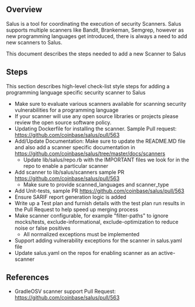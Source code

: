 
## Overview
Salus is a tool for coordinating the execution of security Scanners. Salus supports multiple scanners like Bandit, Brankeman, Semgrep, however as new programming languages get introduced, there is always a need to add new scanners to Salus.

This document describes the steps needed to add a new Scanner to Salus

## Steps
This section describes high-level check-list style steps for adding a programming language specific security scanner to Salus

- Make sure to evaluate various scanners available for scanning security vulnerabilities for a programming language 
- If your scanner will use any open source libraries or projects please review the open source software policy.  
- Updating Dockerfile for installing the scanner. Sample Pull request: https://github.com/coinbase/salus/pull/563
- Add/Update Documentation: Make sure to update the README.MD file and also add a scanner specific documentation in https://github.com/coinbase/salus/tree/master/docs/scanners
  - Update lib/salus/repo.rb with the IMPORTANT files we look for in the repo to enable a particular scanner
- Add scanner to lib/salus/scanners sample PR https://github.com/coinbase/salus/pull/563
  - Make sure to provide scanned_languages and scanner_type
- Add Unit-tests, sample PR https://github.com/coinbase/salus/pull/563
- Ensure SARIF report generation logic is added
- Write up a Test plan and furnish details with the test plan run results in the Pull Request to help speed up merging process
- Make scanner configurable, for example "filter-paths" to ignore mocks/tests, exclude-informational, exclude-optimization to reduce noise or false positives
  - All normalized exceptions must be implemented
- Support adding vulnerability exceptions for the scanner in salus.yaml file
- Update salus.yaml on the repos for enabling scanner as an active-scanner

## References
- GradleOSV scanner support Pull Request: https://github.com/coinbase/salus/pull/563